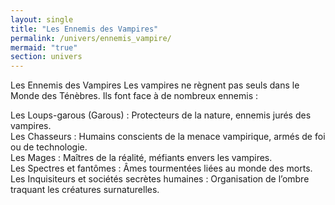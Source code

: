 ```yaml
---
layout: single
title: "Les Ennemis des Vampires"
permalink: /univers/ennemis_vampire/
mermaid: "true"
section: univers
---
```


Les Ennemis des Vampires
Les vampires ne règnent pas seuls dans le Monde des Ténèbres. Ils font face à de nombreux ennemis :

Les Loups-garous (Garous) : Protecteurs de la nature, ennemis jurés des vampires.
<br/>
Les Chasseurs : Humains conscients de la menace vampirique, armés de foi ou de technologie.
<br/>
Les Mages : Maîtres de la réalité, méfiants envers les vampires.
<br/>
Les Spectres et fantômes : Âmes tourmentées liées au monde des morts.
<br/>
Les Inquisiteurs et sociétés secrètes humaines : Organisation de l’ombre traquant les créatures surnaturelles.

